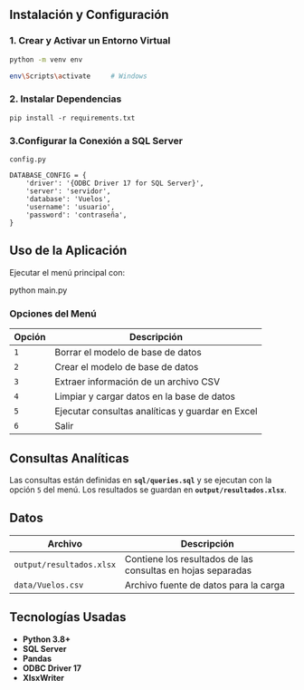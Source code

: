 ##  **Instalación y Configuración**

### 1. **Crear y Activar un Entorno Virtual**

```bash
python -m venv env

env\Scripts\activate     # Windows
```

### 2. **Instalar Dependencias**

<pre class="!overflow-visible" data-start="2708" data-end="2751"><div class="overflow-y-auto p-4" dir="ltr"><code class="!whitespace-pre language-bash"><span>pip install -r requirements.txt
</span></code></div></div></pre>

### 3.**Configurar la Conexión a SQL Server**

`config.py`

<pre class="!overflow-visible" data-start="2863" data-end="3069"><div class="overflow-y-auto p-4" dir="ltr"><code class="!whitespace-pre language-python"><span>DATABASE_CONFIG = {
    'driver': '{ODBC Driver 17 for SQL Server}',
    'server': 'servidor',
    'database': 'Vuelos',
    'username': 'usuario',
    'password': 'contraseña',
}
</span></code></div></div></pre>

## **Uso de la Aplicación**

Ejecutar el menú principal con:

python main.py
</span></code></div></div></pre>

###  **Opciones del Menú**


| Opción | Descripción                                      |
| ------- | ------------------------------------------------- |
| `1`     | Borrar el modelo de base de datos                 |
| `2`     | Crear el modelo de base de datos                  |
| `3`     | Extraer información de un archivo CSV            |
| `4`     | Limpiar y cargar datos en la base de datos        |
| `5`     | Ejecutar consultas analíticas y guardar en Excel |
| `6`     | Salir                                             |

## **Consultas Analíticas**

Las consultas están definidas en **`sql/queries.sql`** y se ejecutan con la opción `5` del menú.
Los resultados se guardan en **`output/resultados.xlsx`**.

## **Datos**


| **Archivo**              | **Descripción**                                            |
| ------------------------ | ----------------------------------------------------------- |
| `output/resultados.xlsx` | Contiene los resultados de las consultas en hojas separadas |
| `data/Vuelos.csv`        | Archivo fuente de datos para la carga                       |

## **Tecnologías Usadas**

* **Python 3.8+**
* **SQL Server**
* **Pandas**
* **ODBC Driver 17**
* **XlsxWriter**
